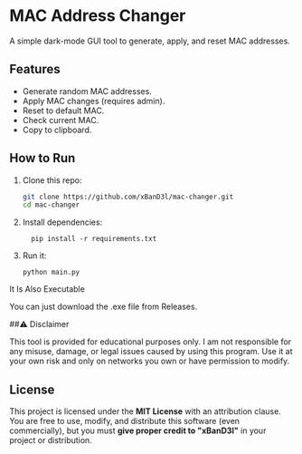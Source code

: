 # MAC Address Changer

A simple dark-mode GUI tool to generate, apply, and reset MAC addresses.

## Features
- Generate random MAC addresses.
- Apply MAC changes (requires admin).
- Reset to default MAC.
- Check current MAC.
- Copy to clipboard.

## How to Run
1. Clone this repo:  
   ```bash
   git clone https://github.com/xBanD3l/mac-changer.git
   cd mac-changer

2. Install dependencies:

         pip install -r requirements.txt

3. Run it:

       python main.py

It Is Also Executable

You can just download the .exe file from Releases.

##⚠️ Disclaimer

This tool is provided for educational purposes only.
I am not responsible for any misuse, damage, or legal issues caused by using this program.
Use it at your own risk and only on networks you own or have permission to modify.

## License

This project is licensed under the **MIT License** with an attribution clause.  
You are free to use, modify, and distribute this software (even commercially), but you must **give proper credit to "xBanD3l"** in your project or distribution.

